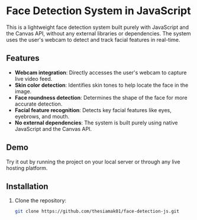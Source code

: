 # Face Detection System in JavaScript

This is a lightweight face detection system built purely with JavaScript and the Canvas API, without any external libraries or dependencies. The system uses the user's webcam to detect and track facial features in real-time.

## Features

- **Webcam integration**: Directly accesses the user's webcam to capture live video feed.
- **Skin color detection**: Identifies skin tones to help locate the face in the image.
- **Face roundness detection**: Determines the shape of the face for more accurate detection.
- **Facial feature recognition**: Detects key facial features like eyes, eyebrows, and mouth.
- **No external dependencies**: The system is built purely using native JavaScript and the Canvas API.

## Demo

Try it out by running the project on your local server or through any live hosting platform.

## Installation

1. Clone the repository:
   ```bash
   git clone https://github.com/thesiamak01/face-detection-js.git
